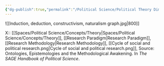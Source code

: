 ```yaml
---
{"dg-publish":true,"permalink":"/Political Science/Political Theory Dimension/"}
---
```


![[Induction, deduction, constructivism, naturalism graph.jpg\|800]]

X:: [[Spaces/Political Science/Concepts/Theory\|Spaces/Political Science/Concepts/Theory]], [[Research Paradigm\|Research Paradigm]], [[Research Methodology\|Research Methodology]], [[Cycle of social and political research.png\|Cycle of social and political research.png]], 
Source: Ontologies, Epistemologies and the Methodological Awakening. In *The SAGE Handbook of Political Science*.